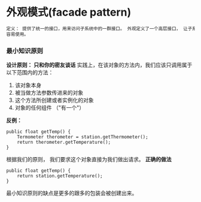 # 外观模式(facade pattern)

```sh
定义： 提供了统一的接口，用来访问子系统中的一群接口。 外观定义了一个高层接口， 让子系统更加
容易使用。
```

### 最小知识原则
**设计原则： 只和你的密友谈话**
实践上，在该对象的方法内，我们应该只调用属于以下范围内的方法：
  1. 该对象本身
  2. 被当做方法参数传进来的对象
  3. 这个方法所创建或者实例化的对象
  4. 对象的任何组件 （"有一个"）

**反例：**

    public float getTemp() {
        Termometer therometer = station.getThermometer();
        return therometer.getTemperature();
    }

根据我们的原则， 我们要求这个对象直接为我们做出请求。
**正确的做法**

    public float getTemp() {
        return station.getTemperature();
    }

最小知识原则的缺点是更多的跟多的包装会被创建出来。
